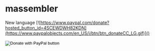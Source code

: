 # massembler
New language
[![https://www.paypal.com/donate?hosted_button_id=4SCEWDWH82KDN](https://www.paypalobjects.com/en_US/i/btn/btn_donateCC_LG.gif)]()

<form action="https://www.paypal.com/donate" method="post" target="_top">
<input type="hidden" name="hosted_button_id" value="4SCEWDWH82KDN" />
<input type="image" src="https://www.paypalobjects.com/en_US/i/btn/btn_donateCC_LG.gif" border="0" name="submit" title="PayPal - The safer, easier way to pay online!" alt="Donate with PayPal button" />
<img alt="" border="0" src="https://www.paypal.com/en_BG/i/scr/pixel.gif" width="1" height="1" />
</form>




